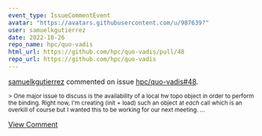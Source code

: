```yaml
---
event_type: IssueCommentEvent
avatar: "https://avatars.githubusercontent.com/u/987639?"
user: samuelkgutierrez
date: 2022-10-26
repo_name: hpc/quo-vadis
html_url: https://github.com/hpc/quo-vadis/pull/48
repo_url: https://github.com/hpc/quo-vadis
---
```


<a href='https://github.com/samuelkgutierrez' target='_blank'>samuelkgutierrez</a> commented on issue <a href='https://github.com/hpc/quo-vadis/pull/48' target='_blank'>hpc/quo-vadis#48</a>.

<small>> One major issue to discuss is the availability of a local hw topo object in order to perform the binding. Right now, I'm creating (init + load) such an object at _each_ call which is an overkill of course but I wanted this to be working for our next meeting....</small>

<a href='https://github.com/hpc/quo-vadis/pull/48' target='_blank'>View Comment</a>